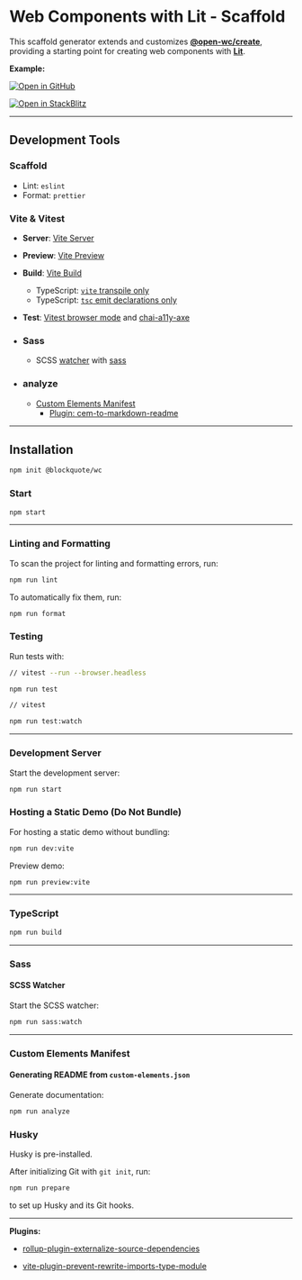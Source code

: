 # Web Components with Lit - Scaffold

This scaffold generator extends and customizes **[@open-wc/create](https://open-wc.org/docs/development/generator/#extending)**, providing a starting point for creating web components with **[Lit](https://lit.dev/)**.

**Example:**

[![Open in GitHub](https://img.shields.io/badge/Open_in_GitHub-%23121011.svg?logo=github&logoColor=white)](https://github.com/oscarmarina/lit-vitest-testing-comparison)

[![Open in StackBlitz](https://developer.stackblitz.com/img/open_in_stackblitz.svg)](https://stackblitz.com/github/oscarmarina/lit-vitest-testing-comparison)

<hr>

## Development Tools

### Scaffold

- Lint: `eslint`
- Format: `prettier`

### Vite & Vitest

- **Server**: [Vite Server](https://vitejs.dev/config/server-options.html)
- **Preview**: [Vite Preview](https://vitejs.dev/config/preview-options.html)
- **Build**: [Vite Build](https://vitejs.dev/guide/build.html)

  - TypeScript: [`vite` transpile only](https://vite.dev/guide/features.html#typescript)
  - TypeScript: [`tsc` emit declarations only](https://www.typescriptlang.org/tsconfig/#emitDeclarationOnly)

- **Test**: [Vitest browser mode](https://vitest.dev/guide/browser/) and [chai-a11y-axe](https://www.npmjs.com/package/chai-a11y-axe)

- ### Sass

  - SCSS [watcher](https://github.com/oscarmarina/sass-style-template) with [sass](https://www.npmjs.com/package/sass)

- ### analyze
  - [Custom Elements Manifest](https://custom-elements-manifest.open-wc.org/blog/intro/)
    - [Plugin: cem-to-markdown-readme](https://github.com/oscarmarina/cem-to-markdown-readme)

<hr>

## Installation

```bash
npm init @blockquote/wc
```

### Start

```bash
npm start
```

<hr>

### Linting and Formatting

To scan the project for linting and formatting errors, run:

```bash
npm run lint
```

To automatically fix them, run:

```bash
npm run format
```

### Testing

Run tests with:

```bash
// vitest --run --browser.headless

npm run test
```

```bash
// vitest

npm run test:watch
```

<hr>

### Development Server

Start the development server:

```bash
npm run start
```

### Hosting a Static Demo (Do Not Bundle)

For hosting a static demo without bundling:

```bash
npm run dev:vite
```

Preview demo:

```bash
npm run preview:vite
```

<hr>

### TypeScript

```bash
npm run build
```

<hr>

### Sass

#### SCSS Watcher

Start the SCSS watcher:

```bash
npm run sass:watch
```

<hr>

### Custom Elements Manifest

#### Generating README from `custom-elements.json`

Generate documentation:

```bash
npm run analyze
```

### Husky

Husky is pre-installed.

After initializing Git with `git init`, run:

```bash
npm run prepare
```

to set up Husky and its Git hooks.

<hr>

**Plugins:**

- [rollup-plugin-externalize-source-dependencies](https://github.com/oscarmarina/rollup-plugin-externalize-source-dependencies)

- [vite-plugin-prevent-rewrite-imports-type-module](https://github.com/oscarmarina/vite-plugin-prevent-rewrite-imports-type-module/tree/main)

